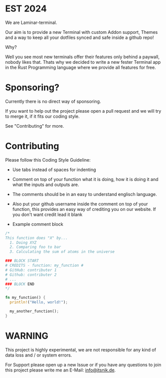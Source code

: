 # EST 2024

We are Laminar-terminal.

Our aim is to provide a new Terminal with custom Addon support, Themes and a way to keep all your dotfiles synced and safe inside a github repo!

Why?

Well you see most new terminals offer their features only behind a paywall, nobody likes that.
Thats why we decided to write a new fester Terminal app in the Rust Programming language where we provide all features for free.

# Sponsoring?

Currently there is no direct way of sponsoring. 

If you want to help out the project please open a pull request and we will try to merge it, if it fits our coding style.

See "Contributing" for more.

# Contributing

Please follow this Coding Style Guideline:

- Use tabs instead of spaces for indenting
- Comment on top of your function what it is doing, how it is doing it and what the inputs and outputs are.
- The comments should be in an easy to understand englisch language.
- Also put your github username inside the comment on top of your function, this provides an easy way of crediting you on our website. If you don't want credit lead it blank

- Example comment block

```rust
/*
This function does "X" by...
  1. Doing XYZ
  2. Comparing foo to bar
  3. Calculating the sum of atoms in the universe

### BLOCK START
# CREDITS - function: my_function #
# GitHub: contributer 1
# Github: contributer 2
# ...
### BLOCK END
*/

fn my_function() {
  println!("Hello, world!");

  my_another_function();
}

```


# WARNING

This project is highly experimental, we are not responsible for any kind of data loss and / or system errors.

For Support please open up a new Issue or if you have any questions to join this project please write me an E-Mail: [info@itsnik.de](mailto:info@itsnik.de).
